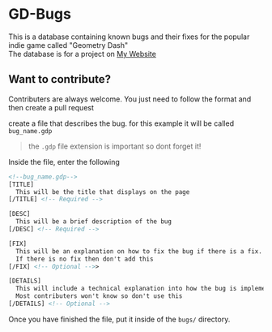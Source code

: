 # GD-Bugs

This is a database containing known bugs and their fixes for the popular indie game called "Geometry Dash"  
The database is for a project on [My Website](https://wyliemaster.github.io/projects/bugs/)

## Want to contribute?

Contributers are always welcome. You just need to follow the format and then create a pull request

create a file that describes the bug. for this example it will be called `bug_name.gdp`

> the `.gdp` file extension is important so dont forget it!

Inside the file, enter the following

```html
<!--bug_name.gdp-->
[TITLE]
  This will be the title that displays on the page
[/TITLE] <!-- Required -->

[DESC]
  This will be a brief description of the bug
[/DESC] <!-- Required -->

[FIX]
  This will be an explanation on how to fix the bug if there is a fix. 
  If there is no fix then don't add this
[/FIX] <!-- Optional -->>

[DETAILS]
  This will include a technical explanation into how the bug is implemented for nerds. 
  Most contributers won't know so don't use this
[/DETAILS] <!-- Optional -->
```

Once you have finished the file, put it inside of the `bugs/` directory.
